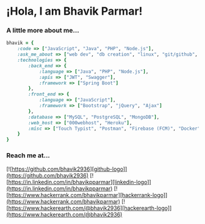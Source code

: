 # ¡Hola, I am Bhavik Parmar!

### A little more about me...

```ruby
bhavik = {
    :code => ["JavaScript", "Java", "PHP", "Node.js"],
    :ask_me_about => ["web dev", "db creation", "linux", "git/github", "deployment"],
    :technologies => {
        :back_end => {
            :language => ["Java", "PHP", "Node.js"],
            :apis => ["JWT", "Swagger"],
            :framework => ["Spring Boot"]
        },
        :front_end => {
            :language => ["JavaScript"],
            :framework => ["Bootstrap", "jQuery", "Ajax"]
        },
        :database => ["MySQL", "PostgreSQL", "MongoDB"],
        :web_host => ["000webhost", "Heroku"],
        :misc => ["Touch Typist", "Postman", "Firebase (FCM)", "Docker"]
    }
}
```

### Reach me at...
[comment]: <Social Connections>
[![https://github.com/bhavik2936][github-logo]](https://github.com/bhavik2936) [![https://in.linkedin.com/in/bhavikpparmar][linkedin-logo]](https://in.linkedin.com/in/bhavikpparmar) [![https://www.hackerrank.com/bhavikparmar][hackerrank-logo]](https://www.hackerrank.com/bhavikparmar) [![https://www.hackerearth.com/@bhavik2936][hackerearth-logo]](https://www.hackerearth.com/@bhavik2936)


[github-logo]: https://img.shields.io/badge/-GitHub-181717?style=for-the-badge&logo=github&logoColor=white
[linkedin-logo]: https://img.shields.io/badge/-LinkedIn-0077B5?style=for-the-badge&logo=linkedin&logoColor=white
[hackerrank-logo]: https://img.shields.io/badge/-HackerRank-2EC866?style=for-the-badge&logo=hackerrank&logoColor=white
[hackerearth-logo]: https://img.shields.io/badge/-HackerEarth-323754?style=for-the-badge&logo=hackerearth&logoColor=white